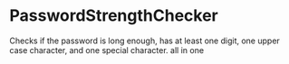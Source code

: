# PasswordStrengthChecker
Checks if the password is long enough, has at least one digit, one upper case character, and one special character. all in one
